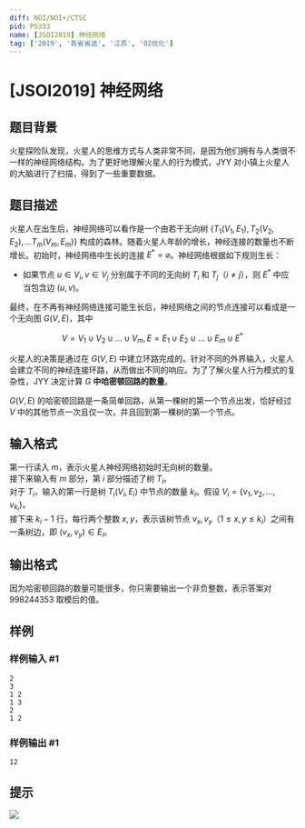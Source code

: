 ```yaml
---
diff: NOI/NOI+/CTSC
pid: P5333
name: [JSOI2019] 神经网络
tag: ['2019', '各省省选', '江苏', 'O2优化']
---
```

# [JSOI2019] 神经网络
## 题目背景

火星探险队发现，火星人的思维方式与人类非常不同，是因为他们拥有与人类很不一样的神经网络结构。为了更好地理解火星人的行为模式，JYY 对小镇上火星人的大脑进行了扫描，得到了一些重要数据。
## 题目描述

火星人在出生后，神经网络可以看作是一个由若干无向树 $\{T_1(V_1, E_1), T_2(V_2, E_2),\ldots T_m(V_m, E_m)\}$ 构成的森林。随着火星人年龄的增长，神经连接的数量也不断增长。初始时，神经网络中生长的连接 $E^\ast = \varnothing$。神经网络根据如下规则生长：
- 如果节点 $u \in V_i, v \in V_j$ 分别属于不同的无向树 $T_i$ 和 $T_j$（$i \neq j$），则 $E^\ast$ 中应当包含边 $(u, v)$。

最终，在不再有神经网络连接可能生长后，神经网络之间的节点连接可以看成是一个无向图 $G(V,E)$，其中

$$V=V_1\cup V_2\cup \ldots \cup V_m,E=E_1\cup E_2\cup \ldots \cup E_m\cup E^\ast$$

火星人的决策是通过在 $G(V, E)$ 中建立环路完成的。针对不同的外界输入，火星人会建立不同的神经连接环路，从而做出不同的响应。为了了解火星人行为模式的复杂性，JYY 决定计算 $G$ **中哈密顿回路的数量**。

$G(V, E)$ 的哈密顿回路是一条简单回路，从第一棵树的第一个节点出发，恰好经过 $V$ 中的其他节点一次且仅一次，并且回到第一棵树的第一个节点。
## 输入格式

第一行读入 $m$，表示火星人神经网络初始时无向树的数量。  
接下来输入有 $m$ 部分，第 $i$ 部分描述了树 $T_i$。  
对于 $T_i$，输入的第一行是树 $T_i(V_i, E_i)$ 中节点的数量 $k_i$。假设 $V_i = \{v_1, v_2,\ldots ,v_{k_i}\}$。  
接下来 $k_{i} - 1$ 行，每行两个整数 $x, y$，表示该树节点 $v_x, v_y$（$1 \le x, y \le k_i$）之间有一条树边，即 $(v_x, v_y) \in E_i$。
## 输出格式

因为哈密顿回路的数量可能很多，你只需要输出一个非负整数，表示答案对 $998244353$ 取模后的值。
## 样例

### 样例输入 #1
```
2
3
1 2
1 3
2
1 2
```
### 样例输出 #1
```
12
```
## 提示

![](https://cdn.luogu.com.cn/upload/pic/57736.png)
